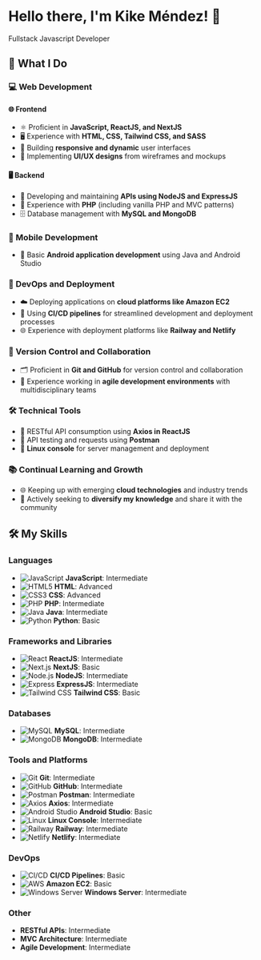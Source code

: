 # Hello there, I'm Kike Méndez! 👋
Fullstack Javascript Developer


## 🌟 What I Do

### 💻 Web Development
#### 🌐 Frontend
- ⚛️ Proficient in **JavaScript, ReactJS, and NextJS**
- 🖥️ Experience with **HTML, CSS, Tailwind CSS, and SASS**
- 📱 Building **responsive and dynamic** user interfaces
- 🎨 Implementing **UI/UX designs** from wireframes and mockups

#### 🖥️ Backend
- 🌟 Developing and maintaining **APIs using NodeJS and ExpressJS**
- 🐘 Experience with **PHP** (including vanilla PHP and MVC patterns)
- 🗄️ Database management with **MySQL and MongoDB**

### 📱 Mobile Development
- 🤖 Basic **Android application development** using Java and Android Studio

### 🚀 DevOps and Deployment
- ☁️ Deploying applications on **cloud platforms like Amazon EC2**
- 🔄 Using **CI/CD pipelines** for streamlined development and deployment processes
- 🌐 Experience with deployment platforms like **Railway and Netlify**

### 🔧 Version Control and Collaboration
- 🗂️ Proficient in **Git and GitHub** for version control and collaboration
- 🤝 Experience working in **agile development environments** with multidisciplinary teams

### 🛠️ Technical Tools
- 🔗 RESTful API consumption using **Axios in ReactJS**
- 🧪 API testing and requests using **Postman**
- 🐧 **Linux console** for server management and deployment

### 📚 Continual Learning and Growth
- 🌐 Keeping up with emerging **cloud technologies** and industry trends
- 🌱 Actively seeking to **diversify my knowledge** and share it with the community

## 🛠️ My Skills

### Languages
- ![JavaScript](https://img.shields.io/badge/JavaScript-F7DF1E?style=flat-square&logo=javascript&logoColor=black) **JavaScript**: Intermediate
- ![HTML5](https://img.shields.io/badge/HTML5-E34F26?style=flat-square&logo=html5&logoColor=white) **HTML**: Advanced
- ![CSS3](https://img.shields.io/badge/CSS3-1572B6?style=flat-square&logo=css3&logoColor=white) **CSS**: Advanced
- ![PHP](https://img.shields.io/badge/PHP-777BB4?style=flat-square&logo=php&logoColor=white) **PHP**: Intermediate
- ![Java](https://img.shields.io/badge/Java-007396?style=flat-square&logo=java&logoColor=white) **Java**: Intermediate
- ![Python](https://img.shields.io/badge/Python-3776AB?style=flat-square&logo=python&logoColor=white) **Python**: Basic

### Frameworks and Libraries
- ![React](https://img.shields.io/badge/React-61DAFB?style=flat-square&logo=react&logoColor=black) **ReactJS**: Intermediate
- ![Next.js](https://img.shields.io/badge/Next.js-000000?style=flat-square&logo=nextdotjs&logoColor=white) **NextJS**: Basic
- ![Node.js](https://img.shields.io/badge/Node.js-339933?style=flat-square&logo=nodedotjs&logoColor=white) **NodeJS**: Intermediate
- ![Express](https://img.shields.io/badge/Express-000000?style=flat-square&logo=express&logoColor=white) **ExpressJS**: Intermediate
- ![Tailwind CSS](https://img.shields.io/badge/Tailwind%20CSS-38B2AC?style=flat-square&logo=tailwind-css&logoColor=white) **Tailwind CSS**: Basic

### Databases
- ![MySQL](https://img.shields.io/badge/MySQL-4479A1?style=flat-square&logo=mysql&logoColor=white) **MySQL**: Intermediate
- ![MongoDB](https://img.shields.io/badge/MongoDB-47A248?style=flat-square&logo=mongodb&logoColor=white) **MongoDB**: Intermediate

### Tools and Platforms
- ![Git](https://img.shields.io/badge/Git-F05032?style=flat-square&logo=git&logoColor=white) **Git**: Intermediate
- ![GitHub](https://img.shields.io/badge/GitHub-181717?style=flat-square&logo=github&logoColor=white) **GitHub**: Intermediate
- ![Postman](https://img.shields.io/badge/Postman-FF6C37?style=flat-square&logo=postman&logoColor=white) **Postman**: Intermediate
- ![Axios](https://img.shields.io/badge/Axios-5A29E4?style=flat-square&logo=axios&logoColor=white) **Axios**: Intermediate
- ![Android Studio](https://img.shields.io/badge/Android%20Studio-3DDC84?style=flat-square&logo=android-studio&logoColor=white) **Android Studio**: Basic
- ![Linux](https://img.shields.io/badge/Linux-FCC624?style=flat-square&logo=linux&logoColor=black) **Linux Console**: Intermediate
- ![Railway](https://img.shields.io/badge/Railway-0B0D0E?style=flat-square&logo=railway&logoColor=white) **Railway**: Intermediate
- ![Netlify](https://img.shields.io/badge/Netlify-00C7B7?style=flat-square&logo=netlify&logoColor=white) **Netlify**: Intermediate

### DevOps
- ![CI/CD](https://img.shields.io/badge/CI%2FCD-007396?style=flat-square&logo=jenkins&logoColor=white) **CI/CD Pipelines**: Basic
- ![AWS](https://img.shields.io/badge/Amazon%20EC2-FF9900?style=flat-square&logo=amazon-ec2&logoColor=white) **Amazon EC2**: Basic
- ![Windows Server](https://img.shields.io/badge/Windows%20Server-0078D6?style=flat-square&logo=windows&logoColor=white) **Windows Server**: Intermediate

### Other
- **RESTful APIs**: Intermediate
- **MVC Architecture**: Intermediate
- **Agile Development**: Intermediate



